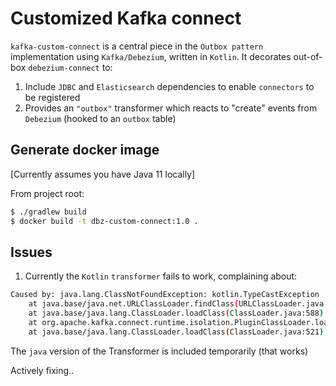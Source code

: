 # Customized Kafka connect 
`kafka-custom-connect` is a central piece in the `Outbox pattern` implementation using `Kafka/Debezium`, written in `Kotlin`. 
It decorates out-of-box `debezium-connect` to:
1. Include `JDBC` and `Elasticsearch` dependencies to enable `connectors` to be registered
2. Provides an `"outbox"` transformer which reacts to "create" events from `Debezium` (hooked to an `outbox` table)

## Generate docker image
[Currently assumes you have Java 11 locally]

From project root:
```bash
$ ./gradlew build
$ docker build -t dbz-custom-connect:1.0 . 
```

## Issues
1. Currently the `Kotlin` `transformer` fails to work, complaining about:
```bash
Caused by: java.lang.ClassNotFoundException: kotlin.TypeCastException
	at java.base/java.net.URLClassLoader.findClass(URLClassLoader.java:471)
	at java.base/java.lang.ClassLoader.loadClass(ClassLoader.java:588)
	at org.apache.kafka.connect.runtime.isolation.PluginClassLoader.loadClass(PluginClassLoader.java:104)
	at java.base/java.lang.ClassLoader.loadClass(ClassLoader.java:521)
```  
The `java` version of the Transformer is included temporarily (that works) 

Actively fixing..